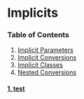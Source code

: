 <h1>Implicits</h1>

<h3>Table of Contents</h3>

  1. [Implicit Parameters](lesson1_1_params.md)
  2. [Implicit Conversions](lesson1_2_conversions.md)
  2. [Implicit Classes](lesson1_3_classes.md)
  3. [Nested Conversions](lesson1_4_nested_conversions.md)

<h4><a href="lesson1_1_params.md">1. test</a></h4>